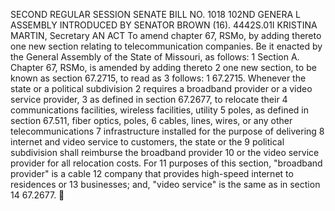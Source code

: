 SECOND REGULAR SESSION
SENATE BILL NO. 1018
102ND GENERA L ASSEMBLY
INTRODUCED BY SENATOR BROWN (16).
4442S.01I KRISTINA MARTIN, Secretary
AN ACT
To amend chapter 67, RSMo, by adding thereto one new section relating to telecommunication
companies.
Be it enacted by the General Assembly of the State of Missouri, as follows:
1 Section A. Chapter 67, RSMo, is amended by adding thereto
2 one new section, to be known as section 67.2715, to read as
3 follows:
1 67.2715. Whenever the state or a political subdivision
2 requires a broadband provider or a video service provider,
3 as defined in section 67.2677, to relocate their
4 communications facilities, wireless facilities, utility
5 poles, as defined in section 67.511, fiber optics, poles,
6 cables, lines, wires, or any other telecommunications
7 infrastructure installed for the purpose of delivering
8 internet and video service to customers, the state or the
9 political subdivision shall reimburse the broadband provider
10 or the video service provider for all relocation costs. For
11 purposes of this section, "broadband provider" is a cable
12 company that provides high-speed internet to residences or
13 businesses; and, "video service" is the same as in section
14 67.2677.

